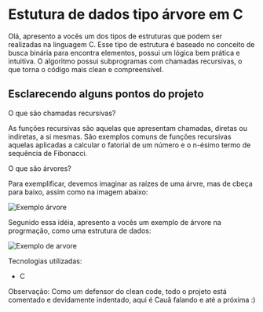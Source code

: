 # Estutura de dados tipo árvore em C
Olá, apresento a vocês um dos tipos de estruturas que podem ser realizadas na linguagem C. Esse tipo de estrutura é baseado no conceito de busca binária para encontra elementos, possui um lógica bem prática e intuitiva. O algoritmo possui subprogramas com chamadas recursivas, o que torna o código mais clean e compreensível.
<h2>Esclarecendo alguns pontos do projeto</h2>
<p>O que são chamadas recursivas? </p>
<p>As funções recursivas são aquelas que apresentam chamadas, diretas ou indiretas, a si mesmas. São exemplos comuns de funções recursivas aquelas aplicadas a calcular o fatorial de um número e o n-ésimo termo de sequência de Fibonacci.</p>
<p>O que são árvores?</p>
<p>Para exemplificar, devemos imaginar as raízes de uma árvre, mas de cbeça para baixo, assim como na imagem abaixo:</p>

![Exemplo árvore](https://github.com/caua-3301/estrutura-de-dados-arvore-em-c/assets/134548536/06845a4a-1b6f-4992-a13b-0db97582c3a7)

<p>Segunido essa idéia, apresento a vocês um exemplo de árvore na progrmação, como uma estrutura de dados:</p>

![Exemplo de arvore](https://github.com/caua-3301/estrutura-de-dados-arvore-em-c/assets/134548536/245d4afe-2d0f-4fa9-87fd-a59ae6e1c599)

<p>Tecnologias utilizadas:</p>
<ul>
  <li>C</li>
</ul>

<p>Observação: Como um defensor do clean code, todo o projeto está comentado e devidamente indentado, aqui é Cauã falando e até a próxima :)</p>
